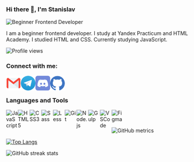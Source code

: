 ### Hi there 👋, I'm Stanislav

![Beginner Frontend Developer](https://ia.wampi.ru/2022/04/07/front-end-compressor-compressor.png)

I am a beginner frontend developer. I study at Yandex Practicum and HTML Academy. I studied HTML and CSS. Currently studying JavaScript.

![Profile views](https://gpvc.arturio.dev/kazankovstas)

### Connect with me:

[<img align="left" src='icons/mail.svg' alt='gmail' height='40'>](mailto:kazankovstas.jb@gmail.com)
[<img align="left" src='icons/telegram.svg' alt='telegram' height='40'>](https://t.me/kazankovstanislav)
[<img align="left" src='icons/discord.svg' alt='discord' height='40'>](https://discordapp.com/users/784745746062508075/)
[<img align="left" src='icons/github.svg' alt='github' height='40'>](https://github.com/kazankovstas)

<br />
<br />

### Languages and Tools

<img align="left" alt="JavaScript" width="32px" src="https://cdn.jsdelivr.net/gh/devicons/devicon/icons/javascript/javascript-original.svg"/>
<img align="left" alt="HTML5" width="32px" src="https://cdn.jsdelivr.net/gh/devicons/devicon/icons/html5/html5-original.svg"/>
<img align="left" alt="CSS3" width="32px" src="https://cdn.jsdelivr.net/gh/devicons/devicon/icons/css3/css3-original.svg"/>
<img align="left" alt="Sass" width="32px" src="https://cdn.jsdelivr.net/gh/devicons/devicon/icons/sass/sass-original.svg"/>
<img align="left" alt="Less" width="32px" src="https://cdn.jsdelivr.net/gh/devicons/devicon/icons/less/less-plain-wordmark.svg"/>
<img align="left" alt="Git" width="32px" src="https://cdn.jsdelivr.net/gh/devicons/devicon/icons/git/git-plain.svg"/>
<img align="left" alt="Node.js" width="32px" src="https://cdn.jsdelivr.net/gh/devicons/devicon/icons/nodejs/nodejs-original.svg"/>
<img align="left" alt="Gulp" width="32px" src="https://cdn.jsdelivr.net/gh/devicons/devicon/icons/gulp/gulp-plain.svg"/>
<img align="left" alt="VSCode" width="32px" src="https://cdn.jsdelivr.net/gh/devicons/devicon/icons/vscode/vscode-original.svg"/>
<img align="left" alt="Figma" width="32px" src="https://cdn.jsdelivr.net/gh/devicons/devicon/icons/figma/figma-original.svg"/>

<br />
<br />

![GitHub metrics](https://metrics.lecoq.io/kazankovstas)

[![Top Langs](https://github-readme-stats.vercel.app/api/top-langs/?username=kazankovstas)](https://github.com/anuraghazra/github-readme-stats)

![GitHub streak stats](https://github-readme-streak-stats.herokuapp.com/?user=kazankovstas)

<!-- JS
<img src="https://cdn.jsdelivr.net/gh/devicons/devicon/icons/javascript/javascript-original.svg" />
html
<img src="https://cdn.jsdelivr.net/gh/devicons/devicon/icons/html5/html5-original.svg" />
CSS
<img src="https://cdn.jsdelivr.net/gh/devicons/devicon/icons/css3/css3-original.svg" />
Less
<img src="https://cdn.jsdelivr.net/gh/devicons/devicon/icons/less/less-plain-wordmark.svg" />
Sass
<img src="https://cdn.jsdelivr.net/gh/devicons/devicon/icons/sass/sass-original.svg" />
git
<img src="https://cdn.jsdelivr.net/gh/devicons/devicon/icons/git/git-plain.svg" />
Node.js
<img src="https://cdn.jsdelivr.net/gh/devicons/devicon/icons/nodejs/nodejs-original.svg" />
gulp
<img src="https://cdn.jsdelivr.net/gh/devicons/devicon/icons/gulp/gulp-plain.svg" />
VS Code
<img src="https://cdn.jsdelivr.net/gh/devicons/devicon/icons/vscode/vscode-original.svg" />
Figma
<img src="https://cdn.jsdelivr.net/gh/devicons/devicon/icons/figma/figma-original.svg" />

GitHub
<img src="https://cdn.jsdelivr.net/gh/devicons/devicon/icons/github/github-original-wordmark.svg" /> -->
